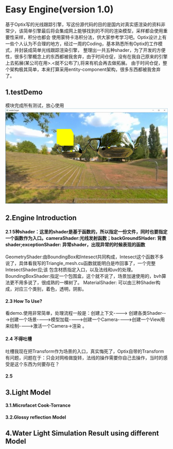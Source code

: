 # Easy Engine(version 1.0)
 基于Optix写的光线跟踪引擎，写这份源代码的目的是国内对真实感渲染的资料非常少，该简单引擎最后将会集成网上能够找到的不同的渲染模型，采样都会使用重要性采样，积分也都会
使用蒙特卡洛积分法，供大家参考学习吧。Optix设计上有一些个人认为不合理的地方，经过一周的Coding，基本熟悉所有Optix的工作模式，并封装成简单光线跟踪渲染引擎，
整理出一共五种shader，为了开发的方便性，很多引擎概念上的东西都被我舍弃，由于时间仓促，没有在我自己原来的引擎上去拓展(某公司在用>.<就不公布了),将来有机会再去做拓展。 由于时间仓促，整个架构极其简单，本来打算采用entity-component架构，很多东西都被我舍弃了。
	 
## 1.testDemo
模块完成所有测试，放心使用
![Alt text](https://github.com/liufeipengkk1/Demo/raw/master/Image/TestImage.jpg)

## 2.Engine Introduction
#### 2.1 5种shader：这里的shader是基于函数的，所以指定一份文件，同时也要指定一个函数作为入口。cameraShader:光线发射函数；backGroundSHader: 背景shader;exceptionShader: 异常shader，出现异常的时候表现的函数
GeometryShader:由BoundingBox和Intesect共同构成，Intesect这个函数不多说了，具体看我写的Triangle_mesh.cu函数就能明白是咋回事了，一个完整IntesectShader应;该
包含材质指定入口，以及法线和uv的处理。BoundingBoxShader:指定一个包围盒，这个就不说了，场景加速使用的，bvh算法更不用多说了，很成熟的一棵树了。
MaterialShader: 可以由三种Shader构成，对应三个类别，着色，透明，阴影。
#### 2.3 How To Use?
看demo.使用非常简单，处理流程一般是：创建上下文----> 创建各类Shader--->创建一个场景---->模型加载---->创建一个Camera---->创建一个View用来绘制---->激活一个Camera->渲染 。
#### 2.4 不得吐槽
吐槽我现在把Transform作为场景的入口，真实悔死了，Optix自带的Transform有问题，问题在于：只会对网格做旋转，法线的操作需要你自己去操作，当时的感受是这个东西为何要存在？
#### 2.5
## 3.Light Model
#### 3.1.Microfacet Cook-Torrance
#### 3.2.Glossy reflection Model

## 4.Water Light Simulation Result using different Model